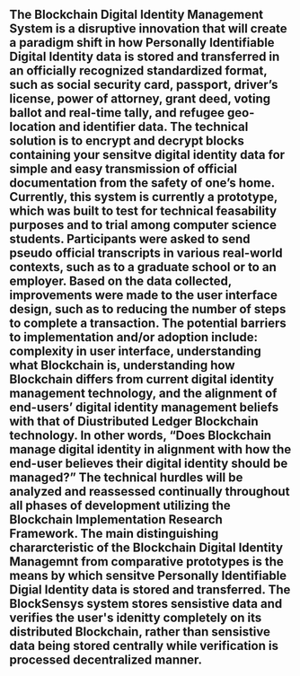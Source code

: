## The Blockchain Digital Identity Management System is a disruptive innovation that will create a paradigm shift in how Personally Identifiable Digital Identity data is stored and transferred in an officially recognized standardized format, such as social security card, passport, driver’s license, power of attorney, grant deed, voting ballot and real-time tally, and refugee geo-location and identifier data. The technical solution is to encrypt and decrypt blocks containing your sensitve digital identity data for simple and easy transmission of official documentation from the safety of one’s home. Currently, this system is currently a prototype, which was built to test for technical feasability purposes and to trial among computer science students. Participants were asked to send pseudo official transcripts in various real-world contexts, such as to a graduate school or to an employer. Based on the data collected, improvements were made to the user interface design, such as to reducing the number of steps to complete a transaction. The potential barriers to implementation and/or adoption include: complexity in user interface, understanding what Blockchain is, understanding how Blockchain differs from current digital identity management technology, and the alignment of end-users’ digital identity management beliefs with that of Diustributed Ledger Blockchain technology. In other words, “Does Blockchain manage digital identity in alignment with how the end-user believes their digital identity should be managed?” The technical hurdles will be analyzed and reassessed continually throughout all phases of development utilizing the Blockchain Implementation Research Framework. The main distinguishing chararcteristic of the Blockchain Digital Identity Managemnt from comparative prototypes is the means by which sensitve Personally Identifiable Digial Identity data is stored and transferred. The BlockSensys system stores sensistive data and verifies the user's idenitty completely on its distributed Blockchain, rather than sensistive data being stored centrally while verification is processed decentralized manner.

<!--
**Blocksensys/BlockSensys** is a ✨ _special_ ✨ repository because its `README.md` (this file) appears on your GitHub profile.

Here are some ideas to get you started:

- 🔭 I’m currently working on ...
- 🌱 I’m currently learning ...
- 👯 I’m looking to collaborate on ...
- 🤔 I’m looking for help with ...
- 💬 Ask me about ...
- 📫 How to reach me: ...
- 😄 Pronouns: ...
- ⚡ Fun fact: ...
-->
